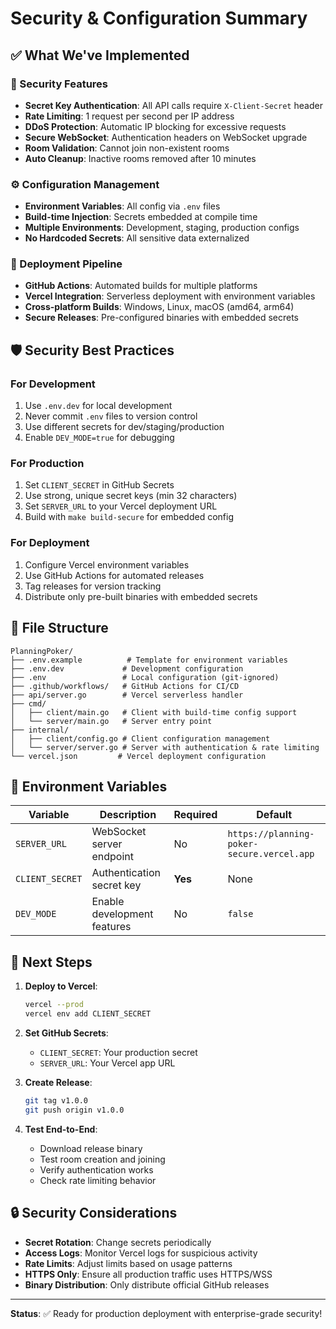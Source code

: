 # Security & Configuration Summary

## ✅ What We've Implemented

### 🔐 Security Features
- **Secret Key Authentication**: All API calls require `X-Client-Secret` header
- **Rate Limiting**: 1 request per second per IP address
- **DDoS Protection**: Automatic IP blocking for excessive requests
- **Secure WebSocket**: Authentication headers on WebSocket upgrade
- **Room Validation**: Cannot join non-existent rooms
- **Auto Cleanup**: Inactive rooms removed after 10 minutes

### ⚙️ Configuration Management
- **Environment Variables**: All config via `.env` files
- **Build-time Injection**: Secrets embedded at compile time
- **Multiple Environments**: Development, staging, production configs
- **No Hardcoded Secrets**: All sensitive data externalized

### 🚀 Deployment Pipeline
- **GitHub Actions**: Automated builds for multiple platforms
- **Vercel Integration**: Serverless deployment with environment variables
- **Cross-platform Builds**: Windows, Linux, macOS (amd64, arm64)
- **Secure Releases**: Pre-configured binaries with embedded secrets

## 🛡️ Security Best Practices

### For Development
1. Use `.env.dev` for local development
2. Never commit `.env` files to version control
3. Use different secrets for dev/staging/production
4. Enable `DEV_MODE=true` for debugging

### For Production
1. Set `CLIENT_SECRET` in GitHub Secrets
2. Use strong, unique secret keys (min 32 characters)
3. Set `SERVER_URL` to your Vercel deployment URL
4. Build with `make build-secure` for embedded config

### For Deployment
1. Configure Vercel environment variables
2. Use GitHub Actions for automated releases
3. Tag releases for version tracking
4. Distribute only pre-built binaries with embedded secrets

## 📁 File Structure

```
PlanningPoker/
├── .env.example          # Template for environment variables
├── .env.dev             # Development configuration
├── .env                 # Local configuration (git-ignored)
├── .github/workflows/   # GitHub Actions for CI/CD
├── api/server.go        # Vercel serverless handler
├── cmd/
│   ├── client/main.go   # Client with build-time config support
│   └── server/main.go   # Server entry point
├── internal/
│   ├── client/config.go # Client configuration management
│   └── server/server.go # Server with authentication & rate limiting
└── vercel.json         # Vercel deployment configuration
```

## 🔑 Environment Variables

| Variable | Description | Required | Default |
|----------|-------------|----------|---------|
| `SERVER_URL` | WebSocket server endpoint | No | `https://planning-poker-secure.vercel.app` |
| `CLIENT_SECRET` | Authentication secret key | **Yes** | None |
| `DEV_MODE` | Enable development features | No | `false` |

## 🎯 Next Steps

1. **Deploy to Vercel**:
   ```bash
   vercel --prod
   vercel env add CLIENT_SECRET
   ```

2. **Set GitHub Secrets**:
   - `CLIENT_SECRET`: Your production secret
   - `SERVER_URL`: Your Vercel app URL

3. **Create Release**:
   ```bash
   git tag v1.0.0
   git push origin v1.0.0
   ```

4. **Test End-to-End**:
   - Download release binary
   - Test room creation and joining
   - Verify authentication works
   - Check rate limiting behavior

## 🔒 Security Considerations

- **Secret Rotation**: Change secrets periodically
- **Access Logs**: Monitor Vercel logs for suspicious activity
- **Rate Limits**: Adjust limits based on usage patterns
- **HTTPS Only**: Ensure all production traffic uses HTTPS/WSS
- **Binary Distribution**: Only distribute official GitHub releases

---

**Status**: ✅ Ready for production deployment with enterprise-grade security!
